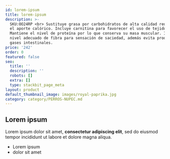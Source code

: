 ```yaml
---
id: lorem-ipsum
title: lorem-ipsum
description: >-
  SKU:OO24RP <br> Sustituye grasa por carbohidratos de alta calidad reduciendo
  el aporte calórico. Incluye carnitina para favorecer el uso de tejido graso.
  Mantiene el nivel de proteína por lo que conserva su masa muscular. Incluye el
  nivel adecuado de fibra para sensación de saciedad, además evita producción de
  gases intestinales.
price: '242'
order: 0
featured: false
seo:
  title: ''
  description: ''
  robots: []
  extra: []
  type: stackbit_page_meta
layout: product
default_thumbnail_image: images/royal-paprika.jpg
category: category/PERROS-NUPEC.md
---
```

## Lorem ipsum

Lorem ipsum dolor sit amet, **consectetur adipiscing elit**, sed do eiusmod tempor incididunt ut labore et dolore magna aliqua.

- Lorem ipsum
- dolor sit amet